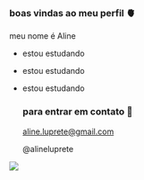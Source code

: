 ### boas vindas ao meu perfil 🫀

meu nome é Aline 

- estou estudando
- estou estudando
- estou estudando

  ### para entrar em contato 📧

  aline.luprete@gmail.com
  
  @alineluprete

![](https://media.tenor.com/UZJd1pjj4NMAAAAC/surprised-pikachu.gif)
